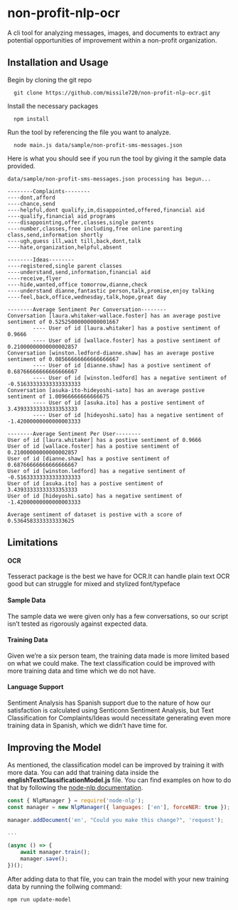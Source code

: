 
# non-profit-nlp-ocr
A cli tool for analyzing messages, images, and documents to extract any potential opportunities of improvement within a non-profit organization.


## Installation and Usage

Begin by cloning the git repo
```
  git clone https://github.com/missile720/non-profit-nlp-ocr.git
```
Install the necessary packages
```
  npm install
```
Run the tool by referencing the file you want to analyze.
```
  node main.js data/sample/non-profit-sms-messages.json
```
Here is what you should see if you run the tool by giving it the sample data provided.
```
data/sample/non-profit-sms-messages.json processing has begun...

--------Complaints--------
----dont,afford
----chance,send
----helpful,dont qualify,im,disappointed,offered,financial aid
----qualify,financial aid programs
----disappointing,offer,classes,single parents
----number,classes,free including,free online parenting class,send,information shortly
----ugh,guess ill,wait till,back,dont,talk
----hate,organization,helpful,absent

--------Ideas--------
----registered,single parent classes
----understand,send,information,financial aid
----receive,flyer
----hide,wanted,office tomorrow,dianne,check
----understand dianne,fantastic person,talk,promise,enjoy talking
----feel,back,office,wednesday,talk,hope,great day

--------Average Sentiment Per Conversation--------
Conversation [laura.whitaker-wallace.foster] has an average postive sentiment of 0.52525000000000001667
        ---- User of id [laura.whitaker] has a postive sentiment of 0.9666
        ---- User of id [wallace.foster] has a postive sentiment of 0.21000000000000002857
Conversation [winston.ledford-dianne.shaw] has an average postive sentiment of 0.08566666666666666667
        ---- User of id [dianne.shaw] has a postive sentiment of 0.68766666666666666667
        ---- User of id [winston.ledford] has a negative sentiment of -0.51633333333333333333
Conversation [asuka-ito-hideyoshi-sato] has an average postive sentiment of 1.00966666666666675
        ---- User of id [asuka.ito] has a postive sentiment of 3.43933333333333353333
        ---- User of id [hideyoshi.sato] has a negative sentiment of -1.42000000000000003333

--------Average Sentiment Per User--------
User of id [laura.whitaker] has a postive sentiment of 0.9666
User of id [wallace.foster] has a postive sentiment of 0.21000000000000002857
User of id [dianne.shaw] has a postive sentiment of 0.68766666666666666667
User of id [winston.ledford] has a negative sentiment of -0.51633333333333333333
User of id [asuka.ito] has a postive sentiment of 3.43933333333333353333
User of id [hideyoshi.sato] has a negative sentiment of -1.42000000000000003333

Average sentiment of dataset is postive with a score of 0.5364583333333333625
```
## Limitations

#### OCR 
Tesseract package is the best we have for OCR.It can handle plain text OCR good but can struggle for mixed and stylized font/typeface
#### Sample Data
The sample data we were given only has a few conversations, so our script isn’t tested as rigorously against expected data.
#### Training Data 
Given we’re a six person team, the training data made is more limited based on what we could make. The text classification could be improved with more training data and time which we do not have.
#### Language Support 
Sentiment Analysis has Spanish support due to the nature of how our satisfaction is calculated using Senticonn Sentiment Analysis, but Text Classification for Complaints/Ideas would necessitate generating even more training data in Spanish, which we didn’t have time for.

## Improving the Model
As mentioned, the classification model can be improved by training it with more data. You can add that training data inside the **englishTextClassificationModel.js** file. You can find examples on how to do that by following the [node-nlp documentation](https://github.com/axa-group/nlp.js#example-of-use).

```javascript
const { NlpManager } = require('node-nlp');
const manager = new NlpManager({ languages: ['en'], forceNER: true });

manager.addDocument('en', "Could you make this change?", 'request'); 

...

(async () => {
    await manager.train();
    manager.save();
})();
``` 
After adding data to that file, you can train the model with your new training data by running the follwing command:
```
npm run update-model

```
